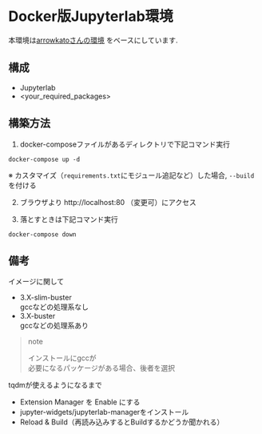 # Docker版Jupyterlab環境

本環境は[arrowkatoさんの環境](https://github.com/arrowkato/jupyter_on_docker)
をベースにしています.

## 構成

- Jupyterlab
- \<your_required_packages\>

## 構築方法

1. docker-composeファイルがあるディレクトリで下記コマンド実行

`docker-compose up -d`

※ カスタマイズ（`requirements.txt`にモジュール追記など）した場合, `--build`を付ける

2. ブラウザより http://localhost:80 （変更可）にアクセス

3. 落とすときは下記コマンド実行

`docker-compose down`

## 備考

イメージに関して
- 3.X-slim-buster<br>
gccなどの処理系なし
- 3.X-buster<br>
gccなどの処理系あり

>note
>
>インストールにgccが<br>
>必要になるパッケージがある場合、後者を選択


tqdmが使えるようになるまで
- Extension Manager を Enable にする
- jupyter-widgets/jupyterlab-managerをインストール
- Reload & Build（再読み込みするとBuildするかどうか聞かれる）
